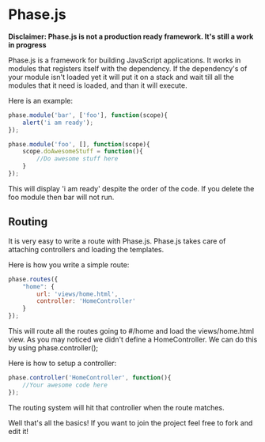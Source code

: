 Phase.js
========

**Disclaimer: Phase.js is not a production ready framework. It's still a work in progress**

Phase.js is a framework for building JavaScript applications. It works in modules
that registers itself with the dependency. If the dependency's of your module isn't
loaded yet it will put it on a stack and wait till all the modules that it need is 
loaded, and than it will execute.

Here is an example:

```javascript
phase.module('bar', ['foo'], function(scope){
    alert('i am ready');
});

phase.module('foo', [], function(scope){
    scope.doAwesomeStuff = function(){
        //Do awesome stuff here
    } 
});

```

This will display 'i am ready' despite the order of the code. If you delete the 
foo module then bar will not run.

Routing
----
It is very easy to write a route with Phase.js. Phase.js takes care of attaching controllers and loading the templates.

Here is how you write a simple route:

```javascript
phase.routes({
    "home": {
        url: 'views/home.html',
        controller: 'HomeController'
    }
});

```

This will route all the routes going to #/home and load the views/home.html view.
As you may noticed we didn't define a HomeController. We can do this by using phase.controller();

Here is how to setup a controller:

```javascript
phase.controller('HomeController', function(){
    //Your awesome code here
});
```

The routing system will hit that controller when the route matches.


Well that's all the basics!
If you want to join the project feel free to fork and edit it!
